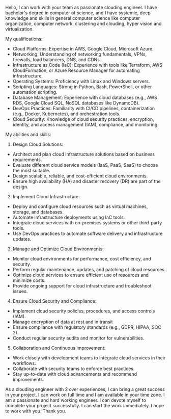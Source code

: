 Hello, I can work with your team as passionate clouding engineer. I have bachelor's degree in computer of science, and I have systemic, deep knowledge and skills in general computer science like computer organization, computer network, clustering and clouding, hyper vision and virtualization. 

My qualifications:
- Cloud Platforms: Expertise in AWS, Google Cloud, Microsoft Azure.
- Networking: Understanding of networking fundamentals, VPNs, firewalls, load balancers, DNS, and CDNs.
- Infrastructure as Code (IaC): Experience with tools like Terraform, AWS CloudFormation, or Azure Resource Manager for automating infrastructure.
- Operating Systems: Proficiency with Linux and Windows servers.
- Scripting Languages: Strong in Python, Bash, PowerShell, or other automation scripting.
- Database Management: Experience with cloud databases (e.g., AWS RDS, Google Cloud SQL, NoSQL databases like DynamoDB).
- DevOps Practices: Familiarity with CI/CD pipelines, containerization (e.g., Docker, Kubernetes), and orchestration tools.
- Cloud Security: Knowledge of cloud security practices, encryption, identity, and access management (IAM), compliance, and monitoring.

My abilities and skills:
1. Design Cloud Solutions:
- Architect and plan cloud infrastructure solutions based on business requirements.
- Evaluate different cloud service models (IaaS, PaaS, SaaS) to choose the most suitable.
- Design scalable, reliable, and cost-efficient cloud environments.
- Ensure high availability (HA) and disaster recovery (DR) are part of the design.
2. Implement Cloud Infrastructure:
- Deploy and configure cloud resources such as virtual machines, storage, and databases.
- Automate infrastructure deployments using IaC tools.
- Integrate cloud services with on-premises systems or other third-party tools.
- Use DevOps practices to automate software delivery and infrastructure updates.
3. Manage and Optimize Cloud Environments:
- Monitor cloud environments for performance, cost efficiency, and security.
- Perform regular maintenance, updates, and patching of cloud resources.
- Optimize cloud services to ensure efficient use of resources and minimize costs.
- Provide ongoing support for cloud infrastructure and troubleshoot issues.
4. Ensure Cloud Security and Compliance:
- Implement cloud security policies, procedures, and access controls (IAM).
- Manage encryption of data at rest and in transit
- Ensure compliance with regulatory standards (e.g., GDPR, HIPAA, SOC 2).
- Conduct regular security audits and monitor for vulnerabilities.
5. Collaboration and Continuous Improvement:
- Work closely with development teams to integrate cloud services in their workflows.
- Collaborate with security teams to enforce best practices.
- Stay up-to-date with cloud advancements and recommend improvements.

As a clouding engineer with 2 over experiences, I can bring a great success in your project. I can work on full time and I am available in your time zone. I am a passionate and hard working engineer. I can devote myself to complete your project successfully. I can start the work immediately. I hope to work with you.
Thank you.